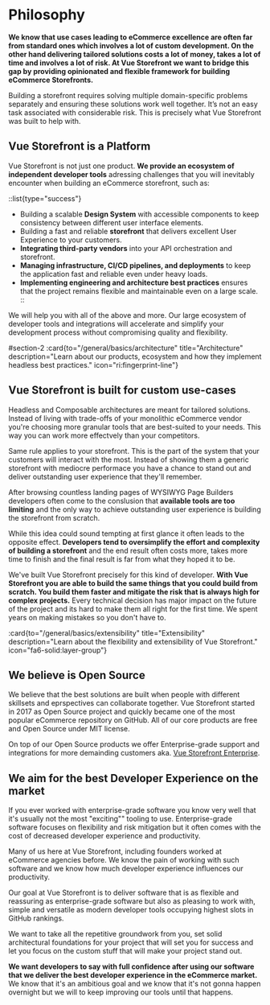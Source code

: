 # Philosophy

**We know that use cases leading to eCommerce excellence are often far from standard ones which involves a lot of custom development. On the other hand delivering tailored solutions costs a lot of money, takes a lot of time and involves a lot of risk. At Vue Storefront we want to bridge this gap by providing opinionated and flexible framework for building eCommerce Storefronts.**

Building a storefront requires solving multiple domain-specific problems separately and ensuring these solutions work well together. It’s not an easy task associated with considerable risk. This is precisely what Vue Storefront was built to help with.

## Vue Storefront is a Platform

Vue Storefront is not just one product. **We provide an ecosystem of independent developer tools** adressing challenges that you will inevitably encounter when building an eCommerce storefront, such as:

::list{type="success"}
- Building a scalable **Design System** with accessible components to keep consistency between different user interface elements.
- Building a fast and reliable **storefront** that delivers excellent User Experience to your customers.
- **Integrating third-party vendors** into your API orchestration and storefront.
- **Managing infrastructure, CI/CD pipelines, and deployments** to keep the application fast and reliable even under heavy loads.
- **Implementing engineering and architecture best practices** ensures that the project remains flexible and maintainable even on a large scale.
::

We will help you with all of the above and more. Our large ecosystem of developer tools and integrations will accelerate and simplify your development process without compromising quality and flexibility.

#section-2
:card{to="/general/basics/architecture" title="Architecture" description="Learn about our products, ecosystem and how they implement headless best practices." icon="ri:fingerprint-line"}

## Vue Storefront is built for custom use-cases

Headless and Composable architectures are meant for tailored solutions. Instead of living with trade-offs of your monolithic eCommerce vendor you're choosing more granular tools that are best-suited to your needs. This way you can work more effectvely than your competitors.

Same rule applies to your storefront. This is the part of the system that your customers will interact with the most. Instead of showing them a generic storefront with mediocre performace you have a chance to stand out and deliver outstanding user experience that they'll remember.

After browsing countless landing pages of WYSIWYG Page Builders developers often come to the conslusion that **available tools are too limiting** and the only way to achieve outstanding user experience is building the storefront from scratch.

While this idea could sound tempting at first glance it often leads to the opposite effect. **Developers tend to oversimplify the effort and complexity of building a storefront** and the end result often costs more, takes more time to finish and the final result is far from what they hoped it to be.

We've built Vue Storefront precisely for this kind of developer. **With Vue Storefront you are able to build the same things that you could build from scratch. You build them faster and mitigate the risk that is always high for complex projects.** Every technical decision has major impact on the future of the project and its hard to make them all right for the first time. We spent years on making mistakes so you don't have to.

:card{to="/general/basics/extensibility" title="Extensibility" description="Learn about the flexibility and extensibility of Vue Storefront." icon="fa6-solid:layer-group"}

## We believe is Open Source

We believe that the best solutions are built when people with different skillsets and eprspectives can collaborate together. Vue Storefront started in 2017 as Open Source project and quickly became one of the most popular eCommerce repository on GitHub. All of our core products are free and Open Source under MIT license. 

On top of our Open Source products we offer Enterprise-grade support and integrations for more demainding customers aka. [Vue Storefront Enterprise](/enterprise).

## We aim for the best Developer Experience on the market

If you ever worked with enterprise-grade software you know very well that it's usually not the most "exciting"" tooling to use. Enterprise-grade software focuses on flexibility and risk mitigation but it often comes with the cost of decreased developer experience and productivity. 

Many of us here at Vue Storefront, including founders worked at eCommerce agencies before. We know the pain of working with such software and we know how much developer experience influences our productivity. 

Our goal at Vue Storefront is to deliver software that is as flexible and reassuring as enterprise-grade software but also as pleasing to work with, simple and versatile as modern developer tools occupying highest slots in GitHub rankings.

We want to take all the repetitive groundwork from you, set solid architectural foundations for your project that will set you for success and let you focus on the custom stuff that will make your project stand out.

**We want developers to say with full confidence after using our software that we deliver the best developer experience in the eCommerce market.** We know that it's an ambitious goal and we know that it's not gonna happen overnight but we will to keep improving our tools until that happens.
